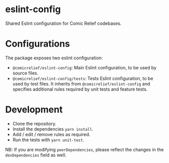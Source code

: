 # eslint-config
Shared Eslint configuration for Comic Relief codebases.

# Configurations

The package exposes two eslint configuration:

- `@comicrelief/eslint-config`: Main Eslint configuration, to be used by source files.
- `@comicrelief/eslint-config/tests`: Tests Eslint configuration, to be used by test files. It inherits from `@comicrelief/eslint-config` and specifies additional rules required by unit tests and feature tests.

# Development

- Clone the repository.
- Install the dependencies `yarn install`.
- Add / edit / remove rules as required.
- Run the tests with `yarn unit-test`.

NB: If you are modifying `peerDependencies`, please reflect the changes in the `devDependencies` field as well.
